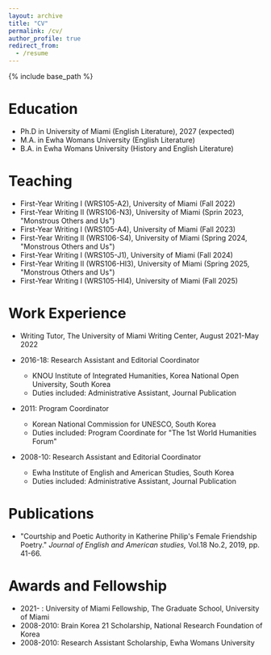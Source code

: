 ```yaml
---
layout: archive
title: "CV"
permalink: /cv/
author_profile: true
redirect_from:
  - /resume
---
```


{% include base_path %}

Education
======
* Ph.D in University of Miami (English Literature), 2027 (expected)
* M.A. in Ewha Womans University (English Literature)
* B.A. in Ewha Womans University (History and English Literature)

  
Teaching
======
* First-Year Writing I (WRS105-A2), University of Miami (Fall 2022)
* First-Year Writing II (WRS106-N3), University of Miami (Sprin 2023, "Monstrous Others and Us")
* First-Year Writing I (WRS105-A4), University of Miami (Fall 2023)
* First-Year Writing II (WRS106-S4), University of Miami (Spring 2024, "Monstrous Others and Us")
* First-Year Writing I (WRS105-J1), University of Miami (Fall 2024)
* First-Year Writing II (WRS106-HI3), University of Miami (Spring 2025, "Monstrous Others and Us")
* First-Year Writing I (WRS105-HI4), University of Miami (Fall 2025)

  
Work Experience
======
* Writing Tutor, The University of Miami Writing Center, August 2021-May 2022

* 2016-18: Research Assistant and Editorial Coordinator
  * KNOU Institute of Integrated Humanities, Korea National Open University, South Korea
  * Duties included: Administrative Assistant, Journal Publication
    
* 2011: Program Coordinator
  * Korean National Commission for UNESCO, South Korea
  * Duties included: Program Coordinate for "The 1st World Humanities Forum" 

* 2008-10: Research Assistant and Editorial Coordinator
  * Ewha Institute of English and American Studies, South Korea
  * Duties included: Administrative Assistant, Journal Publication


Publications
======
* "Courtship and Poetic Authority in Katherine Philip's Female Friendship Poetry." *Journal of English and American studies,* Vol.18 No.2, 2019, pp. 41-66.
  
 
Awards and Fellowship 
======
* 2021- : University of Miami Fellowship, The Graduate School, University of Miami
* 2008-2010: Brain Korea 21 Scholarship, National Research Foundation of Korea
* 2008-2010: Research Assistant Scholarship, Ewha Womans University

 
